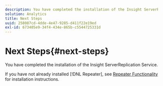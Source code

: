 ```yaml
---
description: You have completed the installation of the Insight ServerReplication Service.
solution: Analytics
title: Next Steps
uuid: 258087cd-4dde-4e47-9285-d411f22e19ed
exl-id: 673405e9-34f4-434e-865b-c5544725331d
---
```

# Next Steps{#next-steps}

You have completed the installation of the Insight ServerReplication Service.

 If you have not already installed [!DNL Repeater], see [Repeater Functionality](../../../home/c-inst-svr/c-rptr-fntly/c-rptr-fntly.md#concept-78613328ece345b2937cd6e43d7f31f2) for installation instructions.
